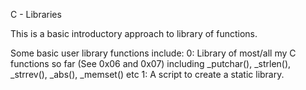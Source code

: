 C - Libraries

This is a basic introductory approach to library of functions.

Some basic user library functions include:
0: Library of most/all my C functions so far (See 0x06 and 0x07) including
_putchar(), _strlen(), _strrev(), _abs(), _memset() etc
1: A script to create a static library.
